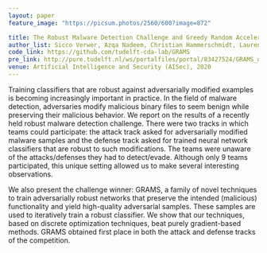 ```yaml
---
layout: paper
feature_image: "https://picsum.photos/2560/600?image=872"

title: The Robust Malware Detection Challenge and Greedy Random Accelerated Multi-Bit Search
author_list: Sicco Verwer, Azqa Nadeem, Christian Hammerschmidt, Laurens Bliek, Abdullah Al-Dujaili, Una-May O'Reilly
code_link: https://github.com/tudelft-cda-lab/GRAMS
pre_link: http://pure.tudelft.nl/ws/portalfiles/portal/83427524/GRAMS_draft_2_.pdf
venue: Artificial Intelligence and Security (AISec), 2020
---
```



Training classifiers that are robust against adversarially modified examples is becoming increasingly important in practice. In the field of malware detection, adversaries modify malicious binary files to seem benign while preserving their malicious behavior. We report on the results of a recently held robust malware detection challenge. There were two tracks in which teams could participate: the attack track asked for adversarially modified malware samples and the defense track asked for trained neural network classifiers that are robust to such modifications. The teams were unaware of the attacks/defenses they had to detect/evade. Although only 9 teams participated, this unique setting allowed us to make several interesting observations.

We also present the challenge winner: GRAMS, a family of novel techniques to train adversarially robust networks that preserve the intended (malicious) functionality and yield high-quality adversarial samples. These samples are used to iteratively train a robust classifier. We show that our techniques, based on discrete optimization techniques, beat purely gradient-based methods. GRAMS obtained first place in both the attack and defense tracks of the competition.